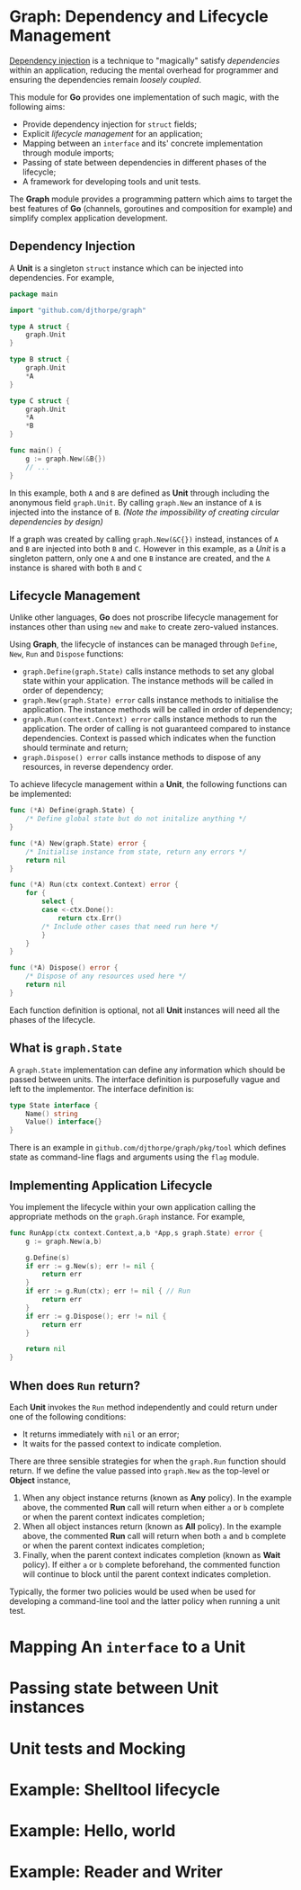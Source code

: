 # Graph: Dependency and Lifecycle Management

[Dependency injection](https://en.wikipedia.org/wiki/Dependency_injection) is a technique
to "magically" satisfy _dependencies_ within an application, reducing the mental overhead for programmer and ensuring the dependencies remain _loosely coupled_.

This module for __Go__  provides one implementation of such magic, with the following aims:

  * Provide dependency injection for `struct` fields;
  * Explicit _lifecycle management_ for an application;
  * Mapping between an `interface` and its' concrete implementation through
    module imports;
  * Passing of state between dependencies in different phases of the lifecycle;
  * A framework for developing tools and unit tests.

The __Graph__ module provides a programming pattern which aims to target the
best features of __Go__ (channels, goroutines and composition for example)
and simplify complex application development.

## Dependency Injection

A __Unit__ is a singleton `struct` instance which can be injected into dependencies. For example,

```go
package main

import "github.com/djthorpe/graph"

type A struct {
    graph.Unit
}

type B struct {
    graph.Unit
    *A
}

type C struct {
    graph.Unit
    *A
    *B
}

func main() {
    g := graph.New(&B{})    
    // ...
}

```

In this example, both `A` and `B` are defined as __Unit__ through including the anonymous field `graph.Unit`. By calling `graph.New` an instance of `A` is injected into the instance of `B`. _(Note the impossibility of creating circular dependencies by design)_

If a graph was created by calling `graph.New(&C{})` instead, instances of `A` and `B` are injected into both `B` and `C`. However in this example, as a _Unit_ is
a singleton pattern, only one `A` and one `B` instance are created, and the
`A` instance is shared with both `B` and `C`

## Lifecycle Management

Unlike other languages, __Go__ does not proscribe lifecycle management for instances other than using `new` and `make` to create zero-valued instances.

Using __Graph__, the lifecycle of instances can be managed through `Define`, `New`, `Run` and `Dispose` functions:

  * `graph.Define(graph.State)` calls instance methods to set any global 
    state within your application. The instance methods will be called in
    order of dependency;
  * `graph.New(graph.State) error` calls instance methods to initialise the
    application. The instance methods will be called in
    order of dependency;
  * `graph.Run(context.Context) error` calls instance methods to run the
    application. The order of calling is not guaranteed compared to
    instance dependencies. Context is passed which indicates when the
    function should terminate and return;
  * `graph.Dispose() error` calls instance methods to dispose of any resources,
    in reverse dependency order.

To achieve lifecycle management within a __Unit__, the following functions can
be implemented:

```go
func (*A) Define(graph.State) {
    /* Define global state but do not initalize anything */ 
}

func (*A) New(graph.State) error {
    /* Initialise instance from state, return any errors */
    return nil
}

func (*A) Run(ctx context.Context) error {
    for {
        select {
        case <-ctx.Done():
            return ctx.Err()
        /* Include other cases that need run here */
        }
    }
}

func (*A) Dispose() error {
    /* Dispose of any resources used here */
    return nil
}

```

Each function definition is optional, not all __Unit__ instances will need
all the phases of the lifecycle.

## What is `graph.State`

A `graph.State` implementation can define any information which should be passed 
between units. The interface definition is purposefully vague and left to the
implementor. The interface definition is:

```go
type State interface {
    Name() string 
    Value() interface{}
}
```

There is an example in `github.com/djthorpe/graph/pkg/tool`
which defines state as command-line flags and arguments using the `flag` module.

## Implementing Application Lifecycle

You implement the lifecycle within your own application calling the appropriate
methods on the `graph.Graph` instance. For example,

```go
func RunApp(ctx context.Context,a,b *App,s graph.State) error {
    g := graph.New(a,b)

	g.Define(s)
	if err := g.New(s); err != nil {
	    return err
	}
	if err := g.Run(ctx); err != nil { // Run
		return err
	}
	if err := g.Dispose(); err != nil {
		return err
	}

	return nil
}
```

## When does `Run` return?

Each __Unit__ invokes the `Run` method independently and could return under
one of the following conditions:

  * It returns immediately with `nil` or an error;
  * It waits for the passed context to indicate completion.

There are three sensible strategies for when the `graph.Run` function should
return. If we define the value passed into `graph.New` as the top-level or __Object__ 
instance,

  1. When any object instance returns (known as __Any__ policy). In the example
    above, the commented __Run__ call will return when either `a` or `b` complete
    or when the parent context indicates completion;
  2. When all object instances return (known as __All__ policy). In the example
    above, the commented __Run__ call will return when both `a` and `b` complete
    or when the parent context indicates completion;
  3. Finally, when the parent context indicates completion (known as __Wait__ policy). If 
    either `a` or `b` complete beforehand, the commented function will continue to block 
    until the parent context indicates completion.

Typically, the former two policies would be used when be used for developing a command-line
tool and the latter policy when running a unit test.

# Mapping An `interface` to a Unit

# Passing state between Unit instances

# Unit tests and Mocking

# Example: Shelltool lifecycle

# Example: Hello, world

# Example: Reader and Writer
